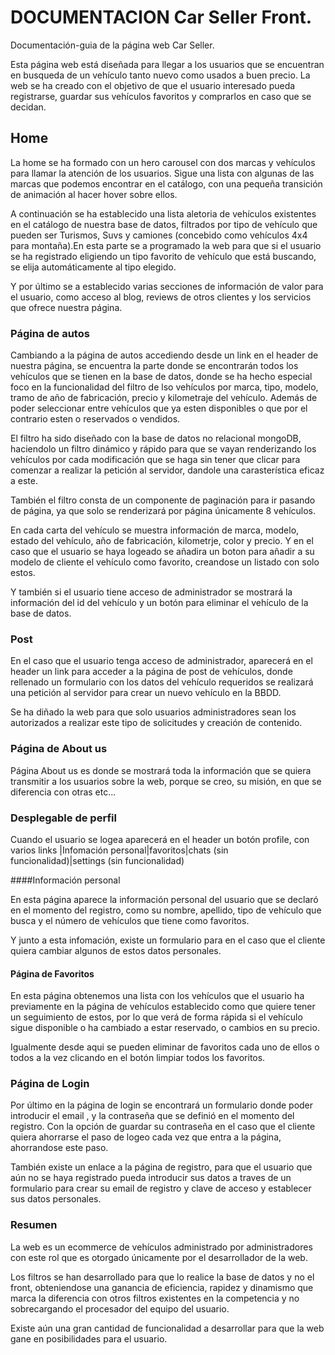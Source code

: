 # DOCUMENTACION Car Seller Front.
Documentación-guia de la página web Car Seller.

Esta página web está diseñada para llegar a los usuarios que se encuentran en busqueda de un vehículo tanto nuevo como usados a buen precio. La web se ha creado con el objetivo de que el usuario interesado pueda registrarse, guardar sus vehículos favoritos y comprarlos en caso que se decidan. 

## Home

La home se ha formado con un hero carousel con dos marcas y vehículos para llamar la atención de los usuarios. Sigue una lista con algunas de las marcas que podemos encontrar en el catálogo, con una pequeña transición de animación al hacer hover sobre ellos.

A continuación se ha establecido una lista aletoria de vehículos existentes en el catálogo de nuestra base de datos, filtrados por tipo de vehículo que pueden ser Turismos, Suvs y camiones (concebido como vehículos 4x4 para montaña).En esta parte se a programado la web para que si el usuario se ha registrado eligiendo un tipo favorito de vehículo que está buscando, se elija automáticamente al tipo elegido.

Y por último se a establecido varias secciones de información de valor para el usuario, como acceso al blog, reviews de otros clientes y los servicios que ofrece nuestra página.

### Página de autos

Cambiando a la página de autos accediendo desde un link en el header de nuestra página, se encuentra la parte donde se encontrarán todos los vehículos que se tienen en la base de datos, donde se ha hecho especial foco en la funcionalidad del filtro de lso vehículos por marca, tipo, modelo, tramo de año de fabricación, precio y kilometraje del vehículo. Además de poder seleccionar entre vehículos que ya esten disponibles o que por el contrario esten o reservados o vendidos.

El filtro ha sido diseñado con la base de datos no relacional mongoDB, haciendolo un filtro dinámico y rápido para que se vayan renderizando los vehículos por cada modificación  que se haga sin tener que clicar para comenzar a realizar la petición al servidor, dandole una carasterística eficaz a este. 

También el filtro consta de un componente de paginación para ir pasando de página, ya que solo se renderizará por página únicamente 8 vehículos.

En cada carta del vehículo se muestra información de marca, modelo, estado del vehículo, año de fabricación, kilometrje, color y precio. Y en el caso que el usuario se haya logeado se añadira un boton para añadir a su modelo de cliente el vehículo como favorito, creandose un listado con solo estos.

Y también si el usuario tiene acceso de administrador se mostrará la información del id del vehículo y un botón para eliminar el vehículo de la base de datos.

### Post 

En el caso que el usuario tenga acceso de administrador, aparecerá en el header un link para acceder a la página de post de vehículos, donde rellenado un formulario con los datos del vehículo requeridos se realizará una petición al servidor para crear un nuevo vehículo en la BBDD. 

Se ha diñado la web para que solo usuarios administradores sean los autorizados a realizar este tipo de solicitudes y creación de contenido.

### Página de About us

Página About us es donde se mostrará toda la información que se quiera transmitir a los usuarios sobre la web, porque se creo, su misión, en que se diferencia con otras etc...

### Desplegable de perfil

Cuando el usuario se logea aparecerá en el header un botón profile, con varios links |Infomación personal|favoritos|chats (sin funcionalidad)|settings (sin funcionalidad)

####Información personal

En esta página aparece la información personal del usuario que se declaró en el momento del registro, como su nombre, apellido, tipo de vehículo que busca y el número de vehículos que tiene como favoritos. 

Y junto a esta infomación, existe un formulario para en el caso que el cliente quiera cambiar algunos de estos datos personales.

#### Página de Favoritos

En esta página obtenemos una lista con los vehículos que el usuario ha previamente en la página de vehículos establecido como que quiere tener un seguimiento de estos, por lo que verá de forma rápida si el vehículo sigue disponible o ha cambiado a estar reservado, o cambios en su precio. 

Igualmente desde aqui se pueden eliminar de favoritos cada uno de ellos o todos a la vez clicando en el botón limpiar todos los favoritos.

### Página de Login

Por último en la página de login se encontrará un formulario donde poder introducir el email , y la contraseña que se definió en el momento del registro. Con la opción de guardar su contraseña en el caso que el cliente quiera ahorrarse el paso de logeo cada vez que entra a la página, ahorrandose este paso.

También existe un enlace a la página de registro, para que el usuario que aún no se haya registrado pueda introducir sus datos a traves de un formulario para crear su email de registro y clave de acceso y establecer sus datos personales.

### Resumen 

La web es un ecommerce de vehículos administrado por administradores con este rol que es otorgado únicamente por el desarrollador de la web.

Los filtros se han desarrollado para que lo realice la base de datos y no el front, obteniendose una ganancia de eficiencia, rapidez y dinamismo que marca la diferencia con otros filtros existentes en la competencia y no sobrecargando el procesador del equipo del usuario.

Existe aún una gran cantidad de funcionalidad a desarrollar para que la web gane en posibilidades para el usuario.





